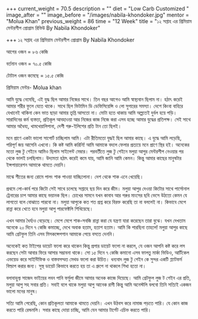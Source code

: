 +++
current_weight = 70.5
description = ""
diet = "Low Carb Customized "
image_after = ""
image_before = "/images/nabila-khondoker.jpg"
mentor = "Molua Khan"
previous_weight = 86
time = "12 Week"
title = "১২ সপ্তাহ এর প্রিমিয়াম মেন্টরশীপ প্রোগ্রাম রিভিউ By Nabila Khondoker"

+++
১২ সপ্তাহ এর প্রিমিয়াম মেন্টরশীপ প্রোগ্রাম By Nabila Khondoker

আগের ওজন = ৮৬ কেজি

বর্তমান ওজন = ৭০.৫ কেজি

টোটাল ওজন কমেছে = ১৫.৫ কেজি

প্রিমিয়াম মেন্টর- Molua khan

 আমি যুদ্ধে নেমেছি, এই যুদ্ধ ছিল আমার নিজের সাথে। তিন বছর আগেও আমি স্বাস্থ্যবান ছিলাম না। হঠাৎ করেই আমার শরীর ফুলে যেতে থাকে। সাথে ছিল ভিটামিন ডি ডেফিসিয়েন্সি ও লো সুগারের সমস্যা। দেশে কিংবা বাহিরে যেখানেই থাকিনা কেন ভাত ছাড়া আমার তৃপ্তি আসতো না। মোটা হতে থাকায় আমি অল্পতেই দুর্বল হয়ে পড়ি। সারাদিনের কর্ম ব্যস্ততা, প্রতিকূল আবহাওয়া আর নিজের কাজ নিজে করা এসব হচ্ছে আমার যুদ্ধের প্রতিপক্ষ। সেই সাথে আমার অধৈয্য, খামখেয়ালিপানা, দেশী গরু-ইলিশের প্রতি টান তো ছিলই।

মনে প্রাণে একটা ভালো সাপোর্ট চাচ্ছিলাম আমি। এটা রীতিমতো যুদ্ধই ছিল আমার কাছে। এ যুদ্ধে আমি লড়েছি, পরিপূর্ণ জয় আসেনি এখনো। কি কষ্ট আমি করিনি! আমি আমাকে বদলে ফেলার প্রত্যয়ে মনে প্রাণে স্থির হই। অনেকের মতো লুজ টু গেইনে আমিও ছিলাম সাইলেন্ট মেম্বার। পরবর্তীতে লুজ টু গেইনে মলুয়া আপুর মেন্টরশীপ নেওয়ার পর থেকে ভালই চলছিলাম। উদ্যমতা হঠাৎ করেই কমে যায়, আমি জানি আমি কেমন। কিন্তু আমার কাছের মানুষটার ইন্সপায়ারেশন আমাকে থামতে দেয়নি।

মাঝে শীতের জন্য রোমে পালং শাক পাওয়া যাচ্ছিলোনা। দেশ থেকে শাক এনে খেয়েছি।

প্রথমে লো-কার্ব পরে কিটো সেই সাথে চলেছে সপ্তাহে ছয় দিন করে জীম। মলুয়া আপুর দেওয়া কিটোর সাথে পার্সোনাল ট্রেনারের চাপ আমার কাছে ভয়ানক ছিল। চোখের সামনে যখন কাবাব আর গরুর মাংসের ছবি ভেসে উঠতো কেমন যে লাগতো বলে বোঝাতে পারবো না। মলুয়া আপুকে কত শত প্রশ্ন করে বিরক্ত করেছি তা না বললেই না। কিভাবে মেপে রান্না করে খেতে হবে মলুয়া আপু পারফেক্টলি শিখিয়েছে।

এখন আমার ধৈর্য্যও বেড়েছে। মেপে মেপে শাক-সবজি রান্না করা যে যন্ত্রণা যারা করেছেন তারা বুঝে। যখন দেখতাম অনেকে ২০ দিনে ৭ কেজি কমাচ্ছে, দেখে অবাক হতাম, হতাশ হতাম। আমি কি পারছিনা তাহলে! মলুয়া আপুর কাছে আমি গ্রেটফুল তিনি এসব মিসকন্সেপশান আমাকে পেয়ে বসতে দেননি।

অনেকেই কত টাইপের ডায়েট ফলো করে থাকেন কিন্তু প্রপার ডায়েট ফলো না করলে, যে ওজন আপনি কষ্ট করে লস করছেন সেটা আবার ফিরে আসার সম্ভাবনা থাকে। সো ১৫ দিনে ৭ কেজি কমানো এসব ফালতু মার্কা ভিডিও, আর্টিকেল এভয়েড করে সাইন্টিফিক ও বাস্তবসম্মত মেথড ফলো করা উচিত। ধন্যবাদ লুজ টু গেইন কে সুন্দর একটি প্ল্যাটফর্ম বিল্ডাপ করার জন্য। সুস্থ ডায়েট কিভাবে করতে হয় তা এ গ্রুপে না থাকলে শিখা হতো না।

বলাবাহুল্য সাজেদ ভাইয়ের লবন পানি ফর্মুলা জীমে আমার অনেক কাজে দিয়েছে। আমি গ্রেটফুল লুজ ট গেইন এর প্রতি, মলুয়া আপু সহ সবার প্রতি। সবাই বলে থাকে মলুয়া আপু আনেক রাগী কিন্তু আমি অনেস্টলি বলবো তিনি সত্যিই একজন ভালো মনের মানুষ।

সত্যি আমি পেরেছি, কোন প্রতিকূলতা আমাকে থামতে দেয়নি। এখন উঠবস করে নামাজ পড়তে পারি। যে কোন কাজ করতে পারি রেন্ডমলি। সবার কাছে দোয়া চাচ্ছি, আমি যেন আমার টার্গেট এচিভ করতে পারি।